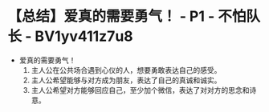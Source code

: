 # 【总结】爱真的需要勇气！ - P1 - 不怕队长 - BV1yv411z7u8

-   爱真的需要勇气！
    1.  主人公在公共场合遇到心仪的人，想要勇敢表达自己的感受。
    2.  主人公希望能够与对方成为朋友，表达了自己的真诚和诚实。
    3.  主人公希望对方能够回应自己，至少加个微信，表达了对对方的思念和诗意。
